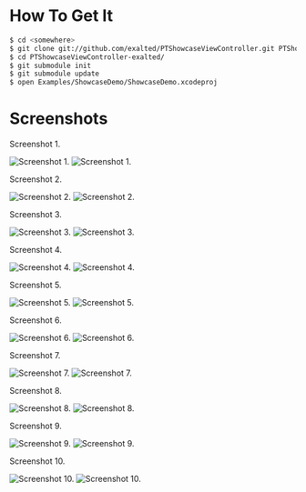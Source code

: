 How To Get It
=============

```bash
$ cd <somewhere>
$ git clone git://github.com/exalted/PTShowcaseViewController.git PTShowcaseViewController-exalted
$ cd PTShowcaseViewController-exalted/
$ git submodule init
$ git submodule update
$ open Examples/ShowcaseDemo/ShowcaseDemo.xcodeproj
```

Screenshots
===========

Screenshot 1.

![Screenshot 1.](http://exalted.github.com/PTShowcaseViewController/iPad/ss1.png "Screenshot 1.")
![Screenshot 1.](http://exalted.github.com/PTShowcaseViewController/iPhone/ss1.png "Screenshot 1.")

Screenshot 2.

![Screenshot 2.](http://exalted.github.com/PTShowcaseViewController/iPad/ss2.png "Screenshot 2.")
![Screenshot 2.](http://exalted.github.com/PTShowcaseViewController/iPhone/ss2.png "Screenshot 2.")

Screenshot 3.

![Screenshot 3.](http://exalted.github.com/PTShowcaseViewController/iPad/ss3.png "Screenshot 3.")
![Screenshot 3.](http://exalted.github.com/PTShowcaseViewController/iPhone/ss3.png "Screenshot 3.")

Screenshot 4.

![Screenshot 4.](http://exalted.github.com/PTShowcaseViewController/iPad/ss4.png "Screenshot 4.")
![Screenshot 4.](http://exalted.github.com/PTShowcaseViewController/iPhone/ss4.png "Screenshot 4.")

Screenshot 5.

![Screenshot 5.](http://exalted.github.com/PTShowcaseViewController/iPad/ss5.png "Screenshot 5.")
![Screenshot 5.](http://exalted.github.com/PTShowcaseViewController/iPhone/ss5.png "Screenshot 5.")

Screenshot 6.

![Screenshot 6.](http://exalted.github.com/PTShowcaseViewController/iPad/ss6.png "Screenshot 6.")
![Screenshot 6.](http://exalted.github.com/PTShowcaseViewController/iPhone/ss6.png "Screenshot 6.")

Screenshot 7.

![Screenshot 7.](http://exalted.github.com/PTShowcaseViewController/iPad/ss7.png "Screenshot 7.")
![Screenshot 7.](http://exalted.github.com/PTShowcaseViewController/iPhone/ss7.png "Screenshot 7.")

Screenshot 8.

![Screenshot 8.](http://exalted.github.com/PTShowcaseViewController/iPad/ss8.png "Screenshot 8.")
![Screenshot 8.](http://exalted.github.com/PTShowcaseViewController/iPhone/ss8.png "Screenshot 8.")

Screenshot 9.

![Screenshot 9.](http://exalted.github.com/PTShowcaseViewController/iPad/ss9.png "Screenshot 9.")
![Screenshot 9.](http://exalted.github.com/PTShowcaseViewController/iPhone/ss9.png "Screenshot 9.")

Screenshot 10.

![Screenshot 10.](http://exalted.github.com/PTShowcaseViewController/iPad/ss10.png "Screenshot 10.")
![Screenshot 10.](http://exalted.github.com/PTShowcaseViewController/iPhone/ss10.png "Screenshot 10.")
